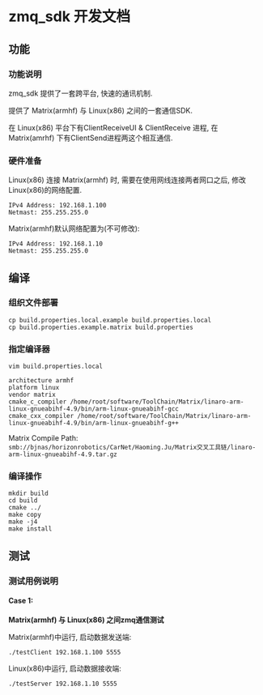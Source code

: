 # zmq_sdk 开发文档

## 功能
### 功能说明
zmq_sdk 提供了一套跨平台, 快速的通讯机制.

提供了 Matrix(armhf) 与 Linux(x86) 之间的一套通信SDK.

在 Linux(x86) 平台下有ClientReceiveUI & ClientReceive 进程, 在 Matrix(amrhf) 下有ClientSend进程两这个相互通信.


### 硬件准备
Linux(x86) 连接 Matrix(armhf) 时, 需要在使用网线连接两者网口之后, 修改Linux(x86)的网络配置.

```
IPv4 Address: 192.168.1.100
Netmast: 255.255.255.0
```

Matrix(armhf)默认网络配置为(不可修改):
```
IPv4 Address: 192.168.1.10
Netmast: 255.255.255.0
```


## 编译
### 组织文件部署
```
cp build.properties.local.example build.properties.local
cp build.properties.example.matrix build.properties
```

### 指定编译器
```
vim build.properties.local
```

```
architecture armhf
platform linux
vendor matrix
cmake_c_compiler /home/root/software/ToolChain/Matrix/linaro-arm-linux-gnueabihf-4.9/bin/arm-linux-gnueabihf-gcc
cmake_cxx_compiler /home/root/software/ToolChain/Matrix/linaro-arm-linux-gnueabihf-4.9/bin/arm-linux-gnueabihf-g++
```

Matrix Compile Path: `smb://bjnas/horizonrobotics/CarNet/Haoming.Ju/Matrix交叉工具链/linaro-arm-linux-gnueabihf-4.9.tar.gz`

### 编译操作

```
mkdir build
cd build
cmake ../
make copy
make -j4
make install
```


## 测试

### 测试用例说明

#### Case 1:
**Matrix(armhf) 与 Linux(x86) 之间zmq通信测试**

Matrix(armhf)中运行, 启动数据发送端:
```
./testClient 192.168.1.100 5555
```

Linux(x86)中运行, 启动数据接收端:
```
./testServer 192.168.1.10 5555
```


